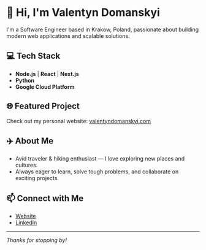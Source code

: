 # 👋 Hi, I'm Valentyn Domanskyi

I'm a Software Engineer based in Krakow, Poland, passionate about building modern web applications and scalable solutions.

## 💻 Tech Stack
- **Node.js** | **React** | **Next.js**
- **Python**
- **Google Cloud Platform**

## 🌐 Featured Project
Check out my personal website: [valentyndomanskyi.com](https://www.valentyndomanskyi.com/)

## ✈️ About Me
- Avid traveler & hiking enthusiast — I love exploring new places and cultures.
- Always eager to learn, solve tough problems, and collaborate on exciting projects.

## 📫 Connect with Me
- [Website](https://www.valentyndomanskyi.com/)
- [LinkedIn](https://www.linkedin.com/in/v-domanskyi/)

---

_Thanks for stopping by!_
